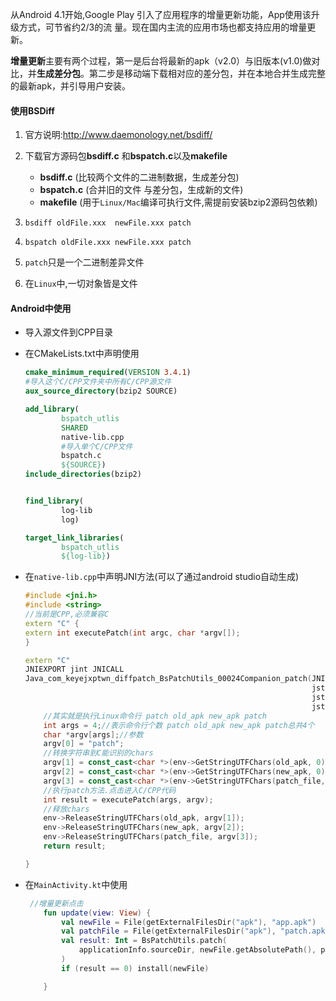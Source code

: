 从Android 4.1开始,Google Play 引入了应用程序的增量更新功能，App使用该升级方式，可节省约2/3的流 量。现在国内主流的应用市场也都支持应用的增量更新。

**增量更新**主要有两个过程，第一是后台将最新的apk（v2.0）与旧版本(v1.0)做对比，并**生成差分包**。第二步是移动端下载相对应的差分包，并在本地合并生成完整的最新apk，并引导用户安装。

#### 使用BSDiff

1. 官方说明:http://www.daemonology.net/bsdiff/
2. 下载官方源码包**bsdiff.c** 和**bspatch.c**以及**makefile**

   - **bsdiff.c** (比较两个文件的二进制数据，生成差分包)
   - **bspatch.c** (合并旧的文件 与差分包，生成新的文件)
   - **makefile** (用于`Linux/Mac`编译可执行文件,需提前安装bzip2源码包依赖)
3. `bsdiff oldFile.xxx  newFile.xxx patch`
4. `bspatch oldFile.xxx newFile.xxx patch`
5. `patch`只是一个二进制差异文件
6. 在`Linux`中,一切对象皆是文件

#### Android中使用

- 导入源文件到CPP目录

- 在CMakeLists.txt中声明使用

  ```cmake
  cmake_minimum_required(VERSION 3.4.1)
  #导入这个C/CPP文件夹中所有C/CPP源文件
  aux_source_directory(bzip2 SOURCE)
  
  add_library(
          bspatch_utlis
          SHARED
          native-lib.cpp
          #导入单个C/CPP文件
          bspatch.c
          ${SOURCE})
  include_directories(bzip2)
  
  
  find_library(
          log-lib
          log)
  
  target_link_libraries(
          bspatch_utlis
          ${log-lib})
  ```

  

- 在`native-lib.cpp`中声明JNI方法(可以了通过android studio自动生成)

  ```cpp
  #include <jni.h>
  #include <string>
  //当前是CPP,必须兼容C
  extern "C" {
  extern int executePatch(int argc, char *argv[]);
  }
  
  extern "C"
  JNIEXPORT jint JNICALL
  Java_com_keyejxptwn_diffpatch_BsPatchUtils_00024Companion_patch(JNIEnv *env, jobject thiz,
                                                                  jstring old_apk,
                                                                  jstring new_apk,
                                                                  jstring patch_file) {
      //其实就是执行Linux命令行 patch old_apk new_apk patch
      int args = 4;//表示命令行个数 patch old_apk new_apk patch总共4个
      char *argv[args];//参数
      argv[0] = "patch";
      //转换字符串到C能识别的chars
      argv[1] = const_cast<char *>(env->GetStringUTFChars(old_apk, 0));
      argv[2] = const_cast<char *>(env->GetStringUTFChars(new_apk, 0));
      argv[3] = const_cast<char *>(env->GetStringUTFChars(patch_file, 0));
      //执行patch方法.点击进入C/CPP代码
      int result = executePatch(args, argv);
      //释放chars
      env->ReleaseStringUTFChars(old_apk, argv[1]);
      env->ReleaseStringUTFChars(new_apk, argv[2]);
      env->ReleaseStringUTFChars(patch_file, argv[3]);
      return result;
  
  }
  ```

  

- 在`MainActivity.kt`中使用

  ```kotlin
   //增量更新点击
      fun update(view: View) {
          val newFile = File(getExternalFilesDir("apk"), "app.apk")
          val patchFile = File(getExternalFilesDir("apk"), "patch.apk")
          val result: Int = BsPatchUtils.patch(
              applicationInfo.sourceDir, newFile.getAbsolutePath(), patchFile.getAbsolutePath()
          )
          if (result == 0) install(newFile)
  
      }
  ```

  

